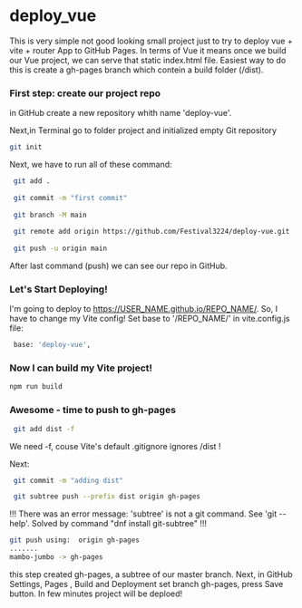 # deploy_vue

This is very simple not good looking small project just to try to deploy vue + vite + router App to GitHub Pages.
In terms of Vue it means once we build our Vue project, we can serve that static index.html file. Easiest way to do this is create a gh-pages branch which contein a build folder (/dist).

### First step: create our project repo

in GitHub create a new repository whith name 'deploy-vue'.


Next,in Terminal go to folder project and initialized empty Git repository
 ```sh
 git init
```
Next, we have to run all of these command:

```sh
 git add .
 
 git commit -m "first commit"
 
 git branch -M main
 
 git remote add origin https://github.com/Festival3224/deploy-vue.git
 
 git push -u origin main
```

 After last command (push) we can see our repo in GitHub.

 ### Let's Start Deploying!

I'm going to deploy to https://USER_NAME.github.io/REPO_NAME/. So, I have to change my Vite config! Set base to '/REPO_NAME/' in vite.config.js file:

```sh
 base: 'deploy-vue',
```
### Now I can build my Vite project!

```sh
npm run build
```

### Awesome - time to push to gh-pages
```sh
 git add dist -f
```
 We need -f, couse Vite's default .gitignore ignores /dist !
 
Next:
```sh
 git commit -m "adding dist"

 git subtree push --prefix dist origin gh-pages
```
 
!!! There was an error message: 'subtree' is not a git command. See 'git --help'.
Solved by command "dnf install git-subtree" !!!

```sh
git push using:  origin gh-pages
.......
mambo-jumbo -> gh-pages
```

this step created gh-pages, a subtree of our master branch. Next, in GitHub Settings, Pages , Build and Deployment set branch gh-pages, press Save button. In few minutes project will be deploed!
 
 
 
